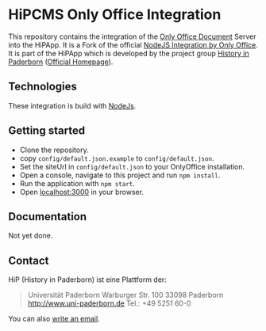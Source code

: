 # HiPCMS Only Office Integration
This repository contains the integration of the [Only Office Document](https://github.com/ONLYOFFICE/DocumentServer) Server into the HiPApp. It is a Fork of the official [NodeJS Integration by Only Office](https://github.com/ONLYOFFICE/document-server-integration/tree/master/web/documentserver-example/nodejs). 
It is part of the HiPApp which is developed by the project group [History in Paderborn](http://is.uni-paderborn.de/fachgebiete/fg-engels/lehre/ss15/hip-app/pg-hip-app.html) ([Official Homepage](http://hip.cs.upb.de/)). 

## Technologies

These integration is build with [NodeJs](https://nodejs.org/en/).

## Getting started

* Clone the repository.
* copy `config/default.json.example` to `config/default.json`.
* Set the siteUrl in `config/default.json` to your OnlyOffice installation.
* Open a console, navigate to this project and run `npm install`.
* Run the application with `npm start`.
* Open [localhost:3000](http://localhost:3000/) in your browser.

## Documentation

Not yet done.

## Contact

HiP (History in Paderborn) ist eine Plattform der: 

> Universität Paderborn 
> Warburger Str. 100 
> 33098 Paderborn 
> http://www.uni-paderborn.de 
> Tel.: +49 5251 60-0

You can also [write an email](hip-app@campus.upb.de).